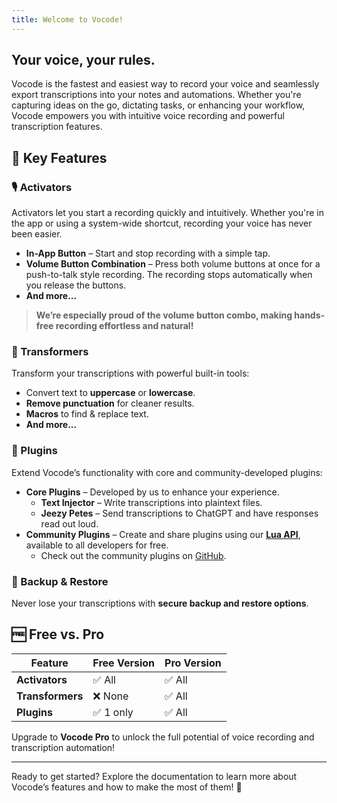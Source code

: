 ```yaml
---
title: Welcome to Vocode!
---
```

## Your voice, your rules.

Vocode is the fastest and easiest way to record your voice and seamlessly export transcriptions into your notes and automations. Whether you're capturing ideas on the go, dictating tasks, or enhancing your workflow, Vocode empowers you with intuitive voice recording and powerful transcription features.

## 🚀 Key Features

### 🎙 Activators
Activators let you start a recording quickly and intuitively. Whether you're in the app or using a system-wide shortcut, recording your voice has never been easier.

- **In-App Button** – Start and stop recording with a simple tap.
- **Volume Button Combination** – Press both volume buttons at once for a push-to-talk style recording. The recording stops automatically when you release the buttons.
- **And more...**

> **We’re especially proud of the volume button combo, making hands-free recording effortless and natural!**

### 🔧 Transformers
Transform your transcriptions with powerful built-in tools:
- Convert text to **uppercase** or **lowercase**.
- **Remove punctuation** for cleaner results.
- **Macros** to find & replace text.
- **And more...**

### 🔌 Plugins
Extend Vocode’s functionality with core and community-developed plugins:
- **Core Plugins** – Developed by us to enhance your experience.
  - **Text Injector** – Write transcriptions into plaintext files.
  - **Jeezy Petes** – Send transcriptions to ChatGPT and have responses read out loud.
- **Community Plugins** – Create and share plugins using our [**Lua API**](developers/lua_apis/), available to all developers for free.
  - Check out the community plugins on [GitHub](https://github.com/ViscousPot/vocode-community).

### 💾 Backup & Restore
Never lose your transcriptions with **secure backup and restore options**.

## 🆓 Free vs. Pro
| Feature          | Free Version  | Pro Version  |
|------------------|---------------|--------------|
| **Activators**   | ✅ All        | ✅ All       |
| **Transformers** | ❌ None       | ✅ All       |
| **Plugins**      | ✅ 1 only     | ✅ All       |

Upgrade to **Vocode Pro** to unlock the full potential of voice recording and transcription automation!

---

Ready to get started? Explore the documentation to learn more about Vocode’s features and how to make the most of them! 🚀
